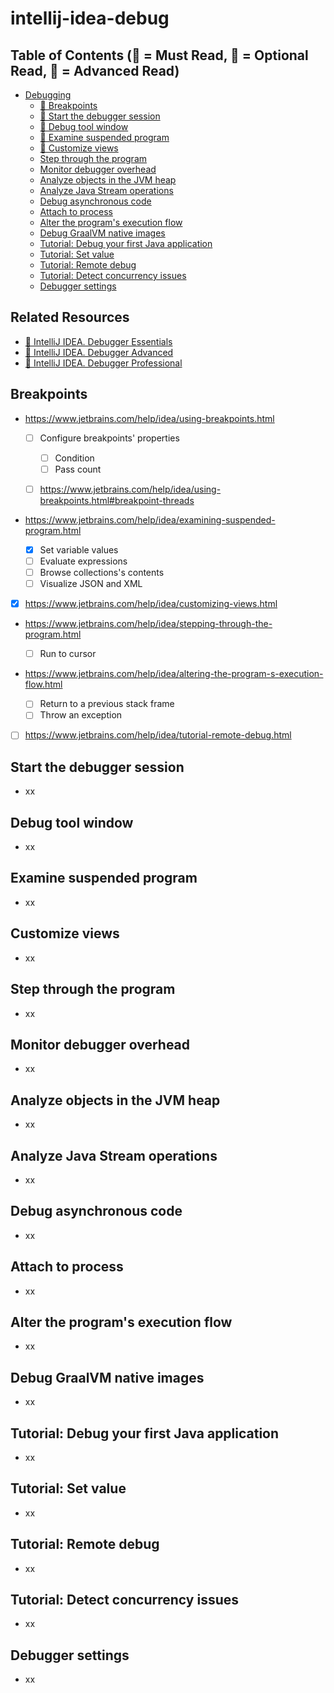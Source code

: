 # intellij-idea-debug

## Table of Contents (👀 = Must Read, 🙈 = Optional Read, 💪 = Advanced Read)

- [Debugging](https://www.jetbrains.com/help/idea/debugging-code.html)
  - [👀 Breakpoints](https://github.com/Jian-Min-Huang/intellij-idea-debug?tab=readme-ov-file#breakpoints)
  - [🙈 Start the debugger session](https://github.com/Jian-Min-Huang/intellij-idea-debug?tab=readme-ov-file#start-the-debugger-session)
  - [👀 Debug tool window](https://github.com/Jian-Min-Huang/intellij-idea-debug?tab=readme-ov-file#debug-tool-window)
  - [👀 Examine suspended program](https://github.com/Jian-Min-Huang/intellij-idea-debug?tab=readme-ov-file#examine-suspended-program)
  - [👀 Customize views](https://github.com/Jian-Min-Huang/intellij-idea-debug?tab=readme-ov-file#customize-views)
  - [Step through the program](https://github.com/Jian-Min-Huang/intellij-idea-debug?tab=readme-ov-file#step-through-the-program)
  - [Monitor debugger overhead](https://github.com/Jian-Min-Huang/intellij-idea-debug?tab=readme-ov-file#monitor-debugger-overhead)
  - [Analyze objects in the JVM heap](https://github.com/Jian-Min-Huang/intellij-idea-debug?tab=readme-ov-file#analyze-objects-in-the-jvm-heap)
  - [Analyze Java Stream operations](https://github.com/Jian-Min-Huang/intellij-idea-debug?tab=readme-ov-file#analyze-java-stream-operations)
  - [Debug asynchronous code](https://github.com/Jian-Min-Huang/intellij-idea-debug?tab=readme-ov-file#debug-asynchronous-code)
  - [Attach to process](https://github.com/Jian-Min-Huang/intellij-idea-debug?tab=readme-ov-file#attach-to-process)
  - [Alter the program's execution flow](https://github.com/Jian-Min-Huang/intellij-idea-debug?tab=readme-ov-file#alter-the-programs-execution-flow)
  - [Debug GraalVM native images](https://github.com/Jian-Min-Huang/intellij-idea-debug?tab=readme-ov-file#debug-graalvm-native-images)
  - [Tutorial: Debug your first Java application](https://github.com/Jian-Min-Huang/intellij-idea-debug?tab=readme-ov-file#tutorial-debug-your-first-java-application)
  - [Tutorial: Set value](https://github.com/Jian-Min-Huang/intellij-idea-debug?tab=readme-ov-file#tutorial-set-value)
  - [Tutorial: Remote debug](https://github.com/Jian-Min-Huang/intellij-idea-debug?tab=readme-ov-file#tutorial-remote-debug)
  - [Tutorial: Detect concurrency issues](https://github.com/Jian-Min-Huang/intellij-idea-debug?tab=readme-ov-file#tutorial-detect-concurrency-issues)
  - [Debugger settings](https://github.com/Jian-Min-Huang/intellij-idea-debug?tab=readme-ov-file#debugger-settings)

## Related Resources

- [👀 IntelliJ IDEA. Debugger Essentials](https://www.youtube.com/watch?v=59RC8gVPlvk)
- [👀 IntelliJ IDEA. Debugger Advanced](https://www.youtube.com/watch?v=40Og3hTV--k)
- [💪 IntelliJ IDEA. Debugger Professional](https://www.youtube.com/watch?v=JPR3w3Qtwzw)

## Breakpoints

- https://www.jetbrains.com/help/idea/using-breakpoints.html

  - [ ] Configure breakpoints' properties

    - [ ] Condition
    - [ ] Pass count

  - [ ] https://www.jetbrains.com/help/idea/using-breakpoints.html#breakpoint-threads

- https://www.jetbrains.com/help/idea/examining-suspended-program.html

  - [x] Set variable values
  - [ ] Evaluate expressions
  - [ ] Browse collections's contents
  - [ ] Visualize JSON and XML

- [x] https://www.jetbrains.com/help/idea/customizing-views.html

- https://www.jetbrains.com/help/idea/stepping-through-the-program.html

  - [ ] Run to cursor

- https://www.jetbrains.com/help/idea/altering-the-program-s-execution-flow.html

  - [ ] Return to a previous stack frame
  - [ ] Throw an exception

- [ ] https://www.jetbrains.com/help/idea/tutorial-remote-debug.html

## Start the debugger session

- xx

## Debug tool window

- xx

## Examine suspended program

- xx

## Customize views

- xx

## Step through the program

- xx

## Monitor debugger overhead

- xx

## Analyze objects in the JVM heap

- xx

## Analyze Java Stream operations

- xx

## Debug asynchronous code

- xx

## Attach to process

- xx

## Alter the program's execution flow

- xx

## Debug GraalVM native images

- xx

## Tutorial: Debug your first Java application

- xx

## Tutorial: Set value

- xx

## Tutorial: Remote debug

- xx

## Tutorial: Detect concurrency issues

- xx

## Debugger settings

- xx
